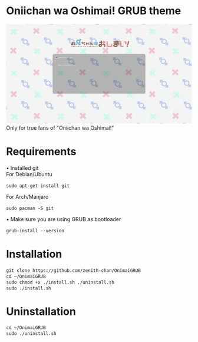 # Oniichan wa Oshimai! GRUB theme
<img src="./Onimai/preview/preview.png" > <br /> 
Only for true fans of "Oniichan wa Oshimai!"
# Requirements
• Installed git <br /> 
 For Debian/Ubuntu
```
sudo apt-get install git
```
 For Arch/Manjaro
```
sudo pacman -S git
```
• Make sure you are using GRUB as bootloader
```
grub-install --version
```
# Installation
```
git clone https://github.com/zenith-chan/OnimaiGRUB
cd ~/OnimaiGRUB
sudo chmod +x ./install.sh ./uninstall.sh
sudo ./install.sh
```
# Uninstallation
```
cd ~/OnimaiGRUB
sudo ./uninstall.sh
```
